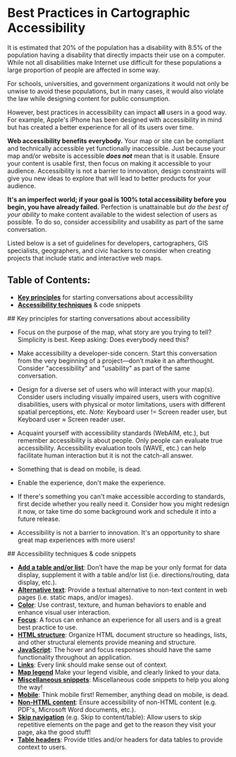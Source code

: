 # Best Practices in Cartographic Accessibility  

It is estimated that 20% of the population has a disability with 8.5% of the population having a disability that directly impacts their use on a computer. While not all disabilities make Internet use difficult for these populations a large proportion of people are affected in some way.

For schools, universities, and government organizations it would not only be unwise to avoid these populations, but in many cases, it would also violate the law while designing content for public consumption.

However, best practices in accessibility can impact **all** users in a good way. For example, Apple's iPhone has been designed with accessibility in mind but has created a better experience for all of its users over time.

**Web accessibility benefits everybody.** Your map or site can be compliant and technically accessible yet functionally inaccessible. Just because your map and/or website is accessible **_does not_** mean that is it usable. Ensure your content is usable first, then focus on making it accessible to your audience. Accessibility is not a barrier to innovation, design constraints will give you new ideas to explore that will lead to better products for your audience.

**It's an imperfect world; if your goal is 100% total accessibility before you begin, you have already failed.** Perfection is unattainable but *do the best of your ability* to make content available to the widest selection of users as possible. To do so, consider accessibility and usability as part of the same conversation.

Listed below is a set of guidelines for developers, cartographers, GIS specialists, geographers, and civic hackers to consider when creating projects that include static and interactive web maps.


## Table of Contents:
- **[Key principles](#section1)** for starting conversations about accessibility
- **[Accessibility techniques](#section2)** & code snippets


<a name="section1">
## Key principles for starting conversations about accessibility
</a>

* Focus on the purpose of the map, what story are you trying to tell?  Simplicity is best.  Keep asking: Does everybody need this?

* Make accessibility a developer-side concern.  Start this conversation from the very beginning of a project—don’t make it an afterthought.  Consider "accessibility" and "usability" as part of the same conversation.

* Design for a diverse set of users who will interact with your map(s).  Consider users including visually impaired users, users with cognitive disabilities, users with physical or motor limitations, users with different spatial perceptions, etc.  *Note:* Keyboard user != Screen reader user, but Keyboard user ≈ Screen reader user.

* Acquaint yourself with accessibility standards (WebAIM, etc.), but remember accessibility is about people. Only people can evaluate true accessibility. Accessibility evaluation tools (WAVE, etc.) can help facilitate human interaction but it is not the catch-all answer.

* Something that is dead on mobile, is dead.

* Enable the experience, don't make the experience.  

* If there's something you can't make accessible according to standards, first decide whether you really need it.  Consider how you might redesign it now, or take time do some background work and schedule it into a future release.  

* Accessibility is not a barrier to innovation.  It's an opportunity to share great map experiences with more users!


<a name="section2"/>  
## Accessibility techniques & code snippets
</a>

* **[Add a table and/or list](/code-snippets/add-table-or-list.md)**: Don’t have the map be your only format for data display, supplement it with a table and/or list (i.e. directions/routing, data display, etc.).
* **[Alternative text](/code-snippets/alt-text.md)**: Provide a textual alternative to non-text content in web pages (i.e. static maps, and/or images).
* **[Color](/code-snippets/color.md)**: Use contrast, texture, and human behaviors to enable and enhance visual user interaction.
* **[Focus](/code-snippets/focus.md)**: A focus can enhance an experience for all users and is a great best practice to use.
* **[HTML structure](/code-snippets/html-structure.md)**: Organize HTML document structure so headings, lists, and other structural elements provide meaning and structure.
* **[JavaScript](/code-snippets/javascript.md)**: The hover and focus responses should have the same functionality throughout an application.
* **[Links](/code-snippets/links.md)**: Every link should make sense out of context.
* **[Map legend](/code-snippets/map-legend.md)** Make your legend visible, and clearly linked to your data.
* **[Miscellaneous snippets](/code-snippets/miscellaneous.md)**: Miscellaneous code snippets to help you along the way!
* **[Mobile](/code-snippets/mobile.md)**: Think mobile first! Remember, anything dead on mobile, is dead.
* **[Non-HTML content](/code-snippets/non-html-content.md)**: Ensure accessibility of non-HTML content (e.g. PDF's, Microsoft Word documents, etc.).
* **[Skip navigation](/code-snippets/skip-navigation.md)** (e.g. Skip to content/table): Allow users to skip repetitive elements on the page and get to the reason they visit your page, aka the good stuff!
* **[Table headers](/code-snippets/table-headers.md)**: Provide titles and/or headers for data tables to provide context to users.
